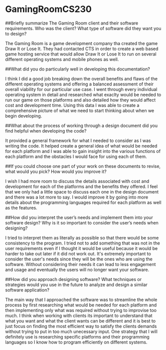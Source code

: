 # GamingRoomCS230

##Briefly summarize The Gaming Room client and their software requirements. Who was the client? What type of software did they want you to design?

The Gaming Room is a game development company tha created the game Draw It or Lose It. They had contacted CTS in order to create a web based game hosting service that would allow Draw It or Lose It to run on several different operating systems and mobile phones as well. 

##What did you do particularly well in developing this documentation?

I think I did a good job breaking down the overall benefits and flaws of the different operating systems and offering a balanced assessment of their overall viability for our particular use case. I went through every individual operating system in detail and researched what exaclty would be needed to run our game on those platforms and also detailed how they would affect cost and development time. Using this data I was able to create a comprehensive picture of what we need to start thinking about when we begin developing. 

##What about the process of working through a design document did you find helpful when developing the code?

It provided a general framework for what I needed to consider as I was writing the code. It helped create a general idea of what would be needed for each platform and I was able to gain insight into the various functions of each platform and the obstacles I would face for using each of them.

##If you could choose one part of your work on these documents to revise, what would you pick? How would you improve it?

I wish I had more room to discuss the details associated with cost and development for each of the platforms and the benefits they offered. I feel that we only had a little space to discuss each one in the design document and there was a lot more to say. I would improve it by going into more details about the programming languages required for each platform as well as the features.

##How did you interpret the user’s needs and implement them into your software design? Why is it so important to consider the user’s needs when designing?

I tried to interpret them as literally as possible so that there would be some consistency to the program. I tried not to add something that was not in the user requirements even if I thought it would be useful because it would be harder to take out later if it did not work out. It's extremely important to consider the user's needs since they will be the ones who are using the software. Without considering their needs it can lead to less engagement and usage and eventually the users will no longer want your software.

##How did you approach designing software? What techniques or strategies would you use in the future to analyze and design a similar software application?

The main way that I approached the software was to streamline the whole process by first researching what would be needed for each platform and then implementing only what was required without trying to improvise too much. I think when working with clients its important to understand that what you want and what the client wants can be different and it is best to just focus on finding the most efficient way to satisfy the clients demands without trying to put in too much unecessary input. One strategy that I will definitely use is researching specific platforms and their programming languages so I know how to program efficiently on different systems.
